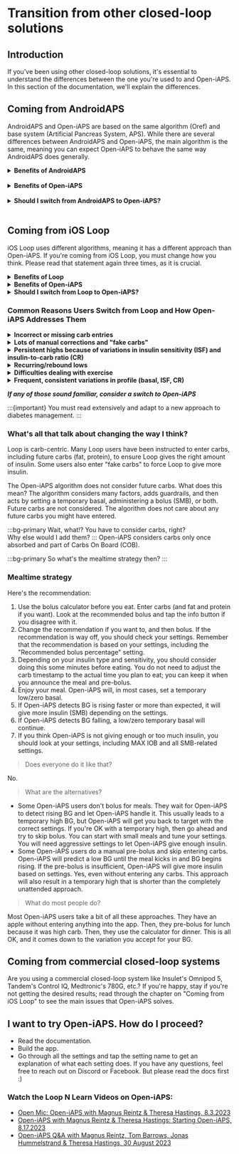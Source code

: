 # Transition from other closed-loop solutions

## Introduction
If you've been using other closed-loop solutions, it's essential to understand the differences between the one you're used to and Open-iAPS. In this section of the documentation, we'll explain the differences.


## Coming from AndroidAPS
AndroidAPS and Open-iAPS are based on the same algorithm (Oref) and base system (Artificial Pancreas System, APS). While there are several differences between AndroidAPS and Open-iAPS, the main algorithm is the same, 
meaning you can expect Open-iAPS to behave the same way AndroidAPS does generally.

<details>
  <summary><b>Benefits of AndroidAPS</b></summary>

* Custom automation
* Detailed reporting
* Working remote bolus (for caregivers, not working at the moment in Open-iAPS)
* A built-in learning program
</details>
<br>
<details>
<summary><b>Benefits of Open-iAPS</b></summary>

* Open-iAPS works on your iPhone and Apple Watch
* Open-iAPS has dynamic CR support
</details>
<br>
<details>
  <summary><b>Should I switch from AndroidAPS to Open-iAPS?</b></summary>
- If you have been successful with AndroidAPS but prefer the Apple ecosystem, you can easily transition to Open-iAPS. - If you've struggled to get stable BG with AndroidAPS, you may have the same issues with Open-iAPS.
  
Take some time to read the docs and fine-tune your settings. To get help from other users, join [Discord](https://discord.gg/dbe5Twav8D) or [Facebook](https://www.facebook.com/groups/1351938092206709/). Once your settings are in order, consider switching to Open-iAPS.
</details>
<br>

## Coming from iOS Loop
iOS Loop uses different algorithms, meaning it has a different approach than Open-iAPS. If you're coming from iOS Loop, you must change how you think. Please read that statement again three times, as it is crucial.

<details>
  <summary><b>Benefits of Loop</b></summary>

* A very clean, minimalistic user interface
* A built-in onboarding guide
* Simple settings
* A dedicated Loop Follow app for caregivers
</details>

<details>
  <summary><b>Benefits of Open-iAPS</b></summary>

* Unannounced meals
* Less user interaction/correction
* Dynamic ISF and CR
* Highly customizable temporary profiles
* Adaptive algorithm
</details>

<details>
  <summary><b>Should I switch from Loop to Open-iAPS?</b></summary>
If Loop works well for you, you should not switch to Open-iAPS.

Switching to Open-iAPS will not resolve Loop build issues. The build process is the same for both Loop and Open-iAPS.

If you find it difficult to understand how Loop works, Open-iAPS is even more complex.

You should consider switching to Open-iAPS if you've been using Loop for a while and have issues that Loop can't solve even after tweaking and re-tweaking your settings and profile. 
</details>

### Common Reasons Users Switch from Loop and How Open-iAPS Addresses Them

<details>
  <summary><b>Incorrect or missing carb entries</b></summary>
Open-iAPS has a feature called Unannounced Meals (UAM). With this option enabled and properly configured, Open-iAPS will react to rising BG by giving insulin through a Super Micro Bolus (SMB) even if no carbs are registered. UAM helps in two scenarios: forgetting to add carbs for a meal and entering carbs but not the correct amount.
</details>
<details>
  <summary><b>Lots of manual corrections and "fake carbs"</b></summary>
With UAM and SMB active and properly configured, Open-iAPS will make any necessary corrections. There is no need to add "fake carbs" to make Open-iAPS give insulin, as many Loop users are used to.
</details>
<details>
  <summary><b>Persistent highs because of variations in insulin sensitivity (ISF) and insulin-to-carb ratio (CR)</b></summary>
Many people with diabetes need more insulin as their BG rises. Because Loop uses constant, pre-set ISF and CR values; it cannot address the unexpected change in sensitivity. With dynamic ISF and dynamic CR enabled and properly configured, Open-iAPS will give enough insulin to lower those highs without user interaction. More aggressive settings might lead to a low. With less aggressive settings, it will take Open-iAPS some time to get BG back in range. The key is to find the effective balance between conservative and aggressive to meet your needs.
</details>
<details>
  <summary><b>Recurring/rebound lows</b></summary>
Properly configured, Open-iAPS will not give you insulin if you don't need it. A typical issue with Loop is that it stops delivering insulin when BG falls and then gives insulin from the "negative IOB" once BG starts rising again. For some users, this is too much insulin and leads to recurring lows. Properly configured, Open-iAPS will not overcompensate for the rapid BG rise after a low.
</details>
<details>
  <summary><b>Difficulties dealing with exercise</b></summary>
Exercise is good for everyone, including people with diabetes. People with insulin-dependent diabetes often struggle with lows during exercise and highs afterward. Open-iAPS has a built-in exercise mode that will reduce basal and ISF whenever you set a higher temporary BG target. Open-iAPS also has Profile Presets that can help you get the right amount of insulin during exercise. Profiles can also adjust CR, unlike temporary targets.
</details>
<details>
  <summary><b>Frequent, consistent variations in profile (basal, ISF, CR)</b></summary>
Illness, menstrual cycle, inactive days, active days, home office days, stressful events... In these situations, the overall insulin need differs from your usual need. Like Loop's Overrides, Open-iAPS has Profiles that can change basal rate, ISF, CR, and target BG within a pre-set timeframe. What Open-iAPS Profiles do that Loop Overrides do not do is provide the option to temporarily disable SMBs and apply adjustments to only basal, basal, and ISF, basal and CR, or all three.
</details>

<b><i>If any of those sound familiar, consider a switch to Open-iAPS</b></i>

:::{important}
You must read extensively and adapt to a new approach to diabetes management.
:::

### What's all that talk about changing the way I think?

Loop is carb-centric. Many Loop users have been instructed to enter carbs, including future carbs (fat, protein), to ensure Loop gives the right amount of insulin. Some users also enter "fake carbs" to force Loop to give more insulin.

The Open-iAPS algorithm does not consider future carbs. What does this mean? The algorithm considers many factors, adds guardrails, and then acts by setting a temporary basal, administering a bolus (SMB), or both. Future carbs are not considered. The algorithm does not care about any future carbs you might have entered.

:::bg-primary
Wait, what!? You have to consider carbs, right?\
Why else would I add them?
:::
Open-iAPS considers carbs only once absorbed and part of Carbs On Board (COB).

:::bg-primary
So what's the mealtime strategy then?
:::
### Mealtime strategy

Here's the recommendation:

1. Use the bolus calculator before you eat. Enter carbs (and fat and protein if you want). Look at the recommended bolus and tap the info button if you disagree with it. 
2. Change the recommendation if you want to, and then bolus. If the recommendation is way off, you should check your settings. Remember that the recommendation is based on your settings, including the "Recommended bolus percentage" setting.
3. Depending on your insulin type and sensitivity, you should consider doing this some minutes before eating. You do not need to adjust the carb timestamp to the actual time you plan to eat; you can keep it when you announce the meal and pre-bolus.
4. Enjoy your meal. Open-iAPS will, in most cases, set a temporary low/zero basal.
5. If Open-iAPS detects BG is rising faster or more than expected, it will give more insulin (SMB) depending on the settings.
6. If Open-iAPS detects BG falling, a low/zero temporary basal will continue.
7. If you think Open-iAPS is not giving enough or too much insulin, you should look at your settings, including MAX IOB and all SMB-related settings.

> Does everyone do it like that?

No. 

> What are the alternatives?

* Some Open-iAPS users don't bolus for meals. They wait for Open-iAPS to detect rising BG and let Open-iAPS handle it. This usually leads to a temporary high BG, but Open-iAPS will get you back to target with the correct settings. If you're OK with a temporary high, then go ahead and try to skip bolus. You can start with small meals and tune your settings. You will need aggressive settings to let Open-iAPS give enough insulin.
* Some Open-iAPS users do a manual pre-bolus and skip entering carbs. Open-iAPS will predict a low BG until the meal kicks in and BG begins rising. If the pre-bolus is insufficient, Open-iAPS will give more insulin based on settings. Yes, even without entering any carbs. This approach will also result in a temporary high that is shorter than the completely unattended approach.

> What do most people do?

Most Open-iAPS users take a bit of all these approaches. They have an apple without entering anything into the app. Then, they pre-bolus for lunch because it was high carb. Then, they use the calculator for dinner. This is all OK, and it comes down to the variation you accept for your BG. 

## Coming from commercial closed-loop systems

Are you using a commercial closed-loop system like Insulet's Omnipod 5, Tandem's Control IQ, Medtronic's 780G, etc.? If you're happy, stay if you're not getting the desired results; read through the chapter on "Coming from iOS Loop" to see the main issues that Open-iAPS solves.

## I want to try Open-iAPS. How do I proceed?

- Read the documentation. 
- Build the app. 
- Go through all the settings and tap the setting name to get an explanation of what each setting does.
If you have any questions, feel free to reach out on Discord or Facebook. But please read the docs first :)

### Watch the Loop N Learn Videos on Open-iAPS:
* [Open Mic: Open-iAPS with Magnus Reintz & Theresa Hastings, 8.3.2023](https://youtu.be/Jubfy-s9URI?si=cKOMb2mcHzBJdPIb)
* [Open-iAPS with Magnus Reintz & Theresa Hastings: Starting Open-iAPS, 8.17.2023](https://youtu.be/9I1nuHbcUHo?si=wlRurW3Qh_60ss2d)
* [Open-iAPS Q&A with Magnus Reintz, Tom Barrows, Jonas Hummelstrand & Theresa Hastings, 30 August 2023](https://youtu.be/Li3AKjSrdPw?si=WwLctkAGjVsbDLNs)




